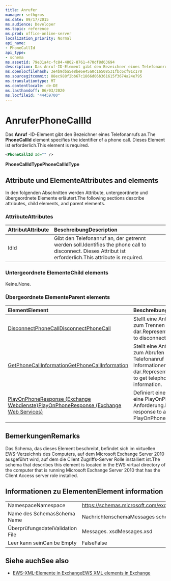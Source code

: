 ```yaml
---
title: Anrufer
manager: sethgros
ms.date: 09/17/2015
ms.audience: Developer
ms.topic: reference
ms.prod: office-online-server
localization_priority: Normal
api_name:
- PhoneCallId
api_type:
- schema
ms.assetid: 79e31a4c-fc84-4802-8761-470df8d63694
description: Das Anruf-ID-Element gibt den Bezeichner eines Telefonanrufs an. Dieses Element ist erforderlich.
ms.openlocfilehash: 3e4b9dba5e8be6e45a0c16508531fbc6cf91c170
ms.sourcegitcommit: 88ec988f2bb67c1866d06b361615f3674a24e795
ms.translationtype: MT
ms.contentlocale: de-DE
ms.lasthandoff: 06/03/2020
ms.locfileid: "44459700"
---
```

# <a name="phonecallid"></a><span data-ttu-id="fa164-104">Anrufer</span><span class="sxs-lookup"><span data-stu-id="fa164-104">PhoneCallId</span></span>

<span data-ttu-id="fa164-105">Das **Anruf** -ID-Element gibt den Bezeichner eines Telefonanrufs an.</span><span class="sxs-lookup"><span data-stu-id="fa164-105">The **PhoneCallId** element specifies the identifier of a phone call.</span></span> <span data-ttu-id="fa164-106">Dieses Element ist erforderlich.</span><span class="sxs-lookup"><span data-stu-id="fa164-106">This element is required.</span></span> 
  
```xml
<PhoneCallId Id="" />
```

 <span data-ttu-id="fa164-107">**PhoneCallIdType**</span><span class="sxs-lookup"><span data-stu-id="fa164-107">**PhoneCallIdType**</span></span>
## <a name="attributes-and-elements"></a><span data-ttu-id="fa164-108">Attribute und Elemente</span><span class="sxs-lookup"><span data-stu-id="fa164-108">Attributes and elements</span></span>

<span data-ttu-id="fa164-109">In den folgenden Abschnitten werden Attribute, untergeordnete und übergeordnete Elemente erläutert.</span><span class="sxs-lookup"><span data-stu-id="fa164-109">The following sections describe attributes, child elements, and parent elements.</span></span>
  
### <a name="attributes"></a><span data-ttu-id="fa164-110">Attribute</span><span class="sxs-lookup"><span data-stu-id="fa164-110">Attributes</span></span>

|<span data-ttu-id="fa164-111">**Attribut**</span><span class="sxs-lookup"><span data-stu-id="fa164-111">**Attribute**</span></span>|<span data-ttu-id="fa164-112">**Beschreibung**</span><span class="sxs-lookup"><span data-stu-id="fa164-112">**Description**</span></span>|
|:-----|:-----|
|<span data-ttu-id="fa164-113">Id</span><span class="sxs-lookup"><span data-stu-id="fa164-113">Id</span></span>  <br/> |<span data-ttu-id="fa164-114">Gibt den Telefonanruf an, der getrennt werden soll.</span><span class="sxs-lookup"><span data-stu-id="fa164-114">Identifies the phone call to disconnect.</span></span> <span data-ttu-id="fa164-115">Dieses Attribut ist erforderlich.</span><span class="sxs-lookup"><span data-stu-id="fa164-115">This attribute is required.</span></span>  <br/> |
   
### <a name="child-elements"></a><span data-ttu-id="fa164-116">Untergeordnete Elemente</span><span class="sxs-lookup"><span data-stu-id="fa164-116">Child elements</span></span>

<span data-ttu-id="fa164-117">Keine.</span><span class="sxs-lookup"><span data-stu-id="fa164-117">None.</span></span>
  
### <a name="parent-elements"></a><span data-ttu-id="fa164-118">Übergeordnete Elemente</span><span class="sxs-lookup"><span data-stu-id="fa164-118">Parent elements</span></span>

|<span data-ttu-id="fa164-119">**Element**</span><span class="sxs-lookup"><span data-stu-id="fa164-119">**Element**</span></span>|<span data-ttu-id="fa164-120">**Beschreibung**</span><span class="sxs-lookup"><span data-stu-id="fa164-120">**Description**</span></span>|
|:-----|:-----|
|[<span data-ttu-id="fa164-121">DisconnectPhoneCall</span><span class="sxs-lookup"><span data-stu-id="fa164-121">DisconnectPhoneCall</span></span>](disconnectphonecall.md) <br/> |<span data-ttu-id="fa164-122">Stellt eine Anforderung zum Trennen eines Anrufs dar.</span><span class="sxs-lookup"><span data-stu-id="fa164-122">Represents a request to disconnect a call.</span></span>  <br/> |
|[<span data-ttu-id="fa164-123">GetPhoneCallInformation</span><span class="sxs-lookup"><span data-stu-id="fa164-123">GetPhoneCallInformation</span></span>](getphonecallinformation.md) <br/> |<span data-ttu-id="fa164-124">Stellt eine Anforderung zum Abrufen von Telefonanruf Informationen dar.</span><span class="sxs-lookup"><span data-stu-id="fa164-124">Represents a request to get telephone call information.</span></span>  <br/> |
|[<span data-ttu-id="fa164-125">PlayOnPhoneResponse (Exchange Webdienste)</span><span class="sxs-lookup"><span data-stu-id="fa164-125">PlayOnPhoneResponse (Exchange Web Services)</span></span>](playonphoneresponse-exchange-web-services.md) <br/> |<span data-ttu-id="fa164-126">Definiert eine Antwort auf eine PlayOnPhone-Anforderung.</span><span class="sxs-lookup"><span data-stu-id="fa164-126">Defines a response to a PlayOnPhone request.</span></span>  <br/> |
   
## <a name="remarks"></a><span data-ttu-id="fa164-127">Bemerkungen</span><span class="sxs-lookup"><span data-stu-id="fa164-127">Remarks</span></span>

<span data-ttu-id="fa164-128">Das Schema, das dieses Element beschreibt, befindet sich im virtuellen EWS-Verzeichnis des Computers, auf dem Microsoft Exchange Server 2010 ausgeführt wird, auf dem die Client Zugriffs-Server Rolle installiert ist.</span><span class="sxs-lookup"><span data-stu-id="fa164-128">The schema that describes this element is located in the EWS virtual directory of the computer that is running Microsoft Exchange Server 2010 that has the Client Access server role installed.</span></span>
  
## <a name="element-information"></a><span data-ttu-id="fa164-129">Informationen zu Elementen</span><span class="sxs-lookup"><span data-stu-id="fa164-129">Element information</span></span>

|||
|:-----|:-----|
|<span data-ttu-id="fa164-130">Namespace</span><span class="sxs-lookup"><span data-stu-id="fa164-130">Namespace</span></span>  <br/> |https://schemas.microsoft.com/exchange/services/2006/messages  <br/> |
|<span data-ttu-id="fa164-131">Name des Schemas</span><span class="sxs-lookup"><span data-stu-id="fa164-131">Schema Name</span></span>  <br/> |<span data-ttu-id="fa164-132">Nachrichtenschema</span><span class="sxs-lookup"><span data-stu-id="fa164-132">Messages schema</span></span>  <br/> |
|<span data-ttu-id="fa164-133">Überprüfungsdatei</span><span class="sxs-lookup"><span data-stu-id="fa164-133">Validation File</span></span>  <br/> |<span data-ttu-id="fa164-134">Messages. xsd</span><span class="sxs-lookup"><span data-stu-id="fa164-134">Messages.xsd</span></span>  <br/> |
|<span data-ttu-id="fa164-135">Leer kann sein</span><span class="sxs-lookup"><span data-stu-id="fa164-135">Can be Empty</span></span>  <br/> |<span data-ttu-id="fa164-136">False</span><span class="sxs-lookup"><span data-stu-id="fa164-136">False</span></span>  <br/> |
   
## <a name="see-also"></a><span data-ttu-id="fa164-137">Siehe auch</span><span class="sxs-lookup"><span data-stu-id="fa164-137">See also</span></span>



- [<span data-ttu-id="fa164-138">EWS-XML-Elemente in Exchange</span><span class="sxs-lookup"><span data-stu-id="fa164-138">EWS XML elements in Exchange</span></span>](ews-xml-elements-in-exchange.md)

